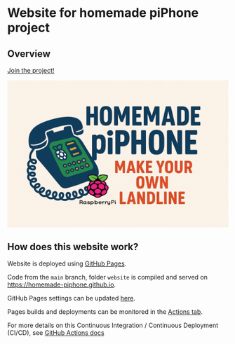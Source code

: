 # Website for homemade piPhone project

## Overview

[Join the project!](https://github.com/homemade-piPhone/homemade-piPhone/issues/new?template=join-the-project.md)

![homemade piPhone logo](./images/homemade%20piPhone%20logo.jpg)

## How does this website work?

Website is deployed using [GitHub Pages](https://docs.github.com/en/pages).

Code from the `main` branch, folder `website` is compiled and served on https://homemade-piphone.github.io.

GitHub Pages settings can be updated [here](https://github.com/homemade-piPhone/homemade-piPhone/settings/pages).

Pages builds and deployments can be monitored in the [Actions tab](https://github.com/homemade-piPhone/homemade-piPhone/actions).

For more details on this Continuous Integration / Continuous Deployment (CI/CD), see [GitHub Actions docs](https://docs.github.com/en/actions) 